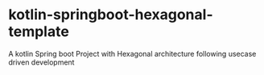 # kotlin-springboot-hexagonal-template
A kotlin Spring boot Project with Hexagonal architecture following usecase driven development
